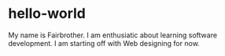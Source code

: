 # hello-world

My name is Fairbrother. I am enthusiatic about learning software development.
I am starting off with Web designing for now.
